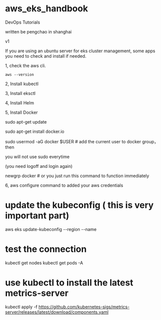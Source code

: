 # aws_eks_handbook
DevOps Tutorials

written be pengchao in shanghai

v1

If you are using an ubuntu server for eks cluster management, some apps you need to check and install if needed.

1, check the aws cli.

    aws --version

2, Install kubectl

3, Install eksctl

4, Install Helm

5, Install Docker

<p>sudo apt-get update</p>
<p>sudo apt-get install docker.io</p>
<p>sudo usermod -aG docker $USER  # add the current user to docker group，then</p> <p>you will not use sudo everytime </p>
<p>(you need logoff and login again) </p>
<p>newgrp docker # or you just run this command to function immediately</p>

6, aws configure command to added your aws credentials

# update the  kubeconfig ( this is very important part)

aws eks update-kubeconfig --region <your-region> --name <your-cluster-name>

# test the connection

kubectl get nodes
kubectl get pods -A

# use kubectl to install the latest metrics-server

kubectl apply -f https://github.com/kubernetes-sigs/metrics-server/releases/latest/download/components.yaml

